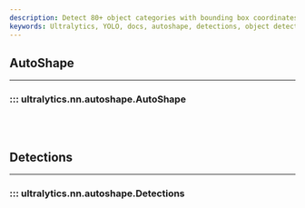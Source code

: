 ```yaml
---
description: Detect 80+ object categories with bounding box coordinates and class probabilities using AutoShape in Ultralytics YOLO. Explore Detections now.
keywords: Ultralytics, YOLO, docs, autoshape, detections, object detection, customized shapes, bounding boxes, computer vision
---
```


## AutoShape
---

### ::: ultralytics.nn.autoshape.AutoShape

<br><br>

## Detections
---

### ::: ultralytics.nn.autoshape.Detections

<br><br>
